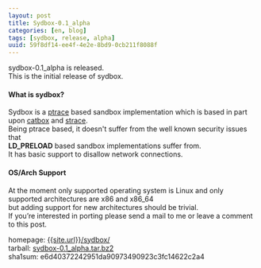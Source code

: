 ```yaml
---
layout: post
title: Sydbox-0.1_alpha
categories: [en, blog]
tags: [sydbox, release, alpha]
uuid: 59f8df14-ee4f-4e2e-8bd9-0cb211f8088f
---
```


sydbox-0.1\_alpha is released.  
This is the initial release of sydbox.

#### What is sydbox? ####
Sydbox is a [ptrace](http://linux.die.net/man/2/ptrace) based sandbox
implementation which is based in part upon
[catbox](http://svn.pardus.org.tr/uludag/trunk/python-modules/catbox/) and
[strace](http://sourceforge.net/projects/strace).  
Being ptrace based, it doesn't suffer from the well known security issues that  
__LD\_PRELOAD__ based sandbox implementations suffer from.  
It has basic support to disallow network connections.

#### OS/Arch Support ####
At the moment only supported operating system is Linux and only supported
architectures are x86 and x86\_64  
but adding support for new architectures should be trivial.  
If you’re interested in porting please send a mail to me or leave a comment to this post.

homepage: [{{site.url}}/sydbox/]({{site.url}}/sydbox/)  
tarball: [sydbox-0.1\_alpha.tar.bz2](http://alip.anapnea.net/sydbox/sydbox-0.1_alpha.tar.bz2)  
sha1sum: e6d40372242951da90973490923c3fc14622c2a4
